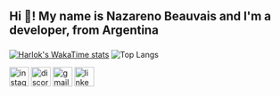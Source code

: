 <h2 align="left">Hi 👋! My name is Nazareno Beauvais and I'm a developer, from Argentina</h2>


###

[![Harlok's WakaTime stats](https://github-readme-stats.vercel.app/api/wakatime?username=nazabe)](https://github.com/anuraghazra/github-readme-stats)
![Top Langs](https://github-readme-stats.vercel.app/api/top-langs/?username=nazabe&layout=compact)


<div align="left">
  
  <img src="https://img.shields.io/static/v1?message=Instagram&logo=instagram&label=&color=E4405F&logoColor=white&labelColor=&style=for-the-badge" height="35" alt="instagram logo"  />

  <img src="https://img.shields.io/static/v1?message=Discord&logo=discord&label=&color=7289DA&logoColor=white&labelColor=&style=for-the-badge" height="35" alt="discord logo"  />
  <img src="https://img.shields.io/static/v1?message=Gmail&logo=gmail&label=&color=D14836&logoColor=white&labelColor=&style=for-the-badge" height="35" alt="gmail logo"  />
  <img src="https://img.shields.io/static/v1?message=LinkedIn&logo=linkedin&label=&color=0077B5&logoColor=white&labelColor=&style=for-the-badge" height="35" alt="linkedin logo"  />
</div>

###
